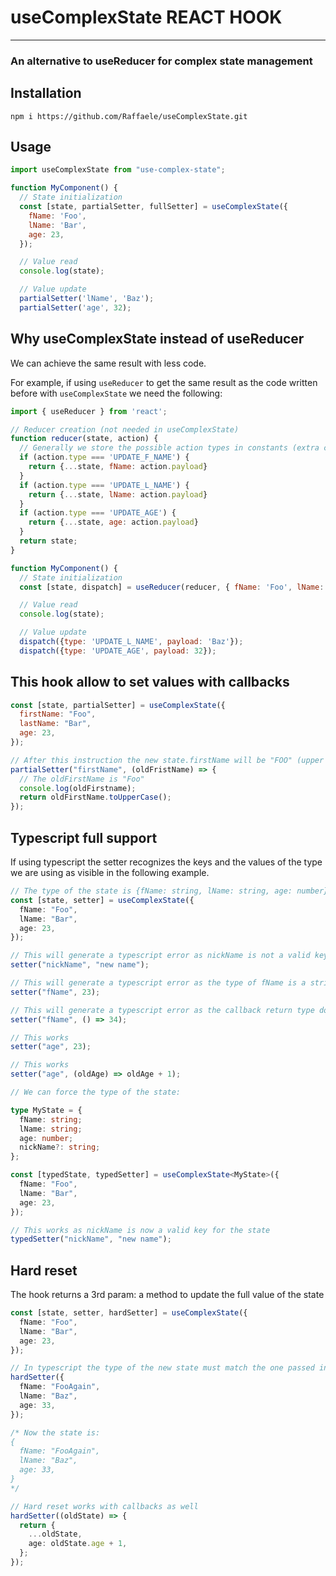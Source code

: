 # useComplexState REACT HOOK

---

### An alternative to useReducer for complex state management

## Installation

`npm i https://github.com/Raffaele/useComplexState.git`

## Usage

```js
import useComplexState from "use-complex-state";

function MyComponent() {
  // State initialization
  const [state, partialSetter, fullSetter] = useComplexState({
    fName: 'Foo',
    lName: 'Bar',
    age: 23,
  });

  // Value read
  console.log(state);

  // Value update
  partialSetter('lName', 'Baz');
  partialSetter('age', 32);
```

## Why useComplexState instead of useReducer

We can achieve the same result with less code.

For example, if using `useReducer` to get the same result as the code written before with `useComplexState` we need the following:

```js
import { useReducer } from 'react';

// Reducer creation (not needed in useComplexState)
function reducer(state, action) {
  // Generally we store the possible action types in constants (extra code)
  if (action.type === 'UPDATE_F_NAME') {
    return {...state, fName: action.payload}
  }
  if (action.type === 'UPDATE_L_NAME') {
    return {...state, lName: action.payload}
  }
  if (action.type === 'UPDATE_AGE') {
    return {...state, age: action.payload}
  }
  return state;
}

function MyComponent() {
  // State initialization
  const [state, dispatch] = useReducer(reducer, { fName: 'Foo', lName: 'Bar', age: 23 });

  // Value read
  console.log(state);

  // Value update
  dispatch({type: 'UPDATE_L_NAME', payload: 'Baz'});
  dispatch({type: 'UPDATE_AGE', payload: 32});
```

## This hook allow to set values with callbacks

```js
const [state, partialSetter] = useComplexState({
  firstName: "Foo",
  lastName: "Bar",
  age: 23,
});

// After this instruction the new state.firstName will be "FOO" (upper case)
partialSetter("firstName", (oldFristName) => {
  // The oldFirstName is "Foo"
  console.log(oldFirstname);
  return oldFirstName.toUpperCase();
});
```

## Typescript full support

If using typescript the setter recognizes the keys and the values of the type we are using as visible in the following example.

```ts
// The type of the state is {fName: string, lName: string, age: number}
const [state, setter] = useComplexState({
  fName: "Foo",
  lName: "Bar",
  age: 23,
});

// This will generate a typescript error as nickName is not a valid key of the state
setter("nickName", "new name");

// This will generate a typescript error as the type of fName is a string, not a number
setter("fName", 23);

// This will generate a typescript error as the callback return type does not match with the type of "fName"
setter("fName", () => 34);

// This works
setter("age", 23);

// This works
setter("age", (oldAge) => oldAge + 1);

// We can force the type of the state:

type MyState = {
  fName: string;
  lName: string;
  age: number;
  nickName?: string;
};

const [typedState, typedSetter] = useComplexState<MyState>({
  fName: "Foo",
  lName: "Bar",
  age: 23,
});

// This works as nickName is now a valid key for the state
typedSetter("nickName", "new name");
```

## Hard reset

The hook returns a 3rd param: a method to update the full value of the state

```ts
const [state, setter, hardSetter] = useComplexState({
  fName: "Foo",
  lName: "Bar",
  age: 23,
});

// In typescript the type of the new state must match the one passed in the state initialization
hardSetter({
  fName: "FooAgain",
  lName: "Baz",
  age: 33,
});

/* Now the state is:
{
  fName: "FooAgain",
  lName: "Baz",
  age: 33,
}
*/

// Hard reset works with callbacks as well
hardSetter((oldState) => {
  return {
    ...oldState,
    age: oldState.age + 1,
  };
});
```
